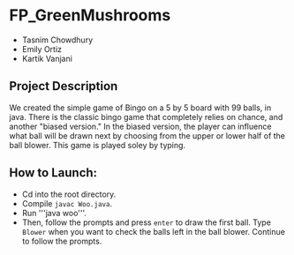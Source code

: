 # FP_GreenMushrooms
- Tasnim Chowdhury
- Emily Ortiz
- Kartik Vanjani
## Project Description
We created the simple game of Bingo on a 5 by 5 board with 99 balls, in java. There is the classic bingo game that completely relies on chance, and another "biased version." In the biased version, the player can influence what ball will be drawn next by choosing from the upper or lower half of the ball blower. This game is played soley by typing. 
## How to Launch:
- Cd into the root directory.
- Compile ```javac Woo.java```.
- Run '''java woo'''.
- Then, follow the prompts and press ```enter``` to draw the first ball. Type ```Blower``` when you want to check the balls left in the ball blower. Continue to follow the prompts.
